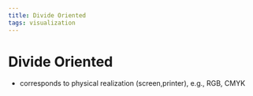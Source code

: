 ```yaml
---
title: Divide Oriented
tags: visualization
---
```


# Divide Oriented
- corresponds to physical realization (screen,printer), e.g., RGB, CMYK


























































